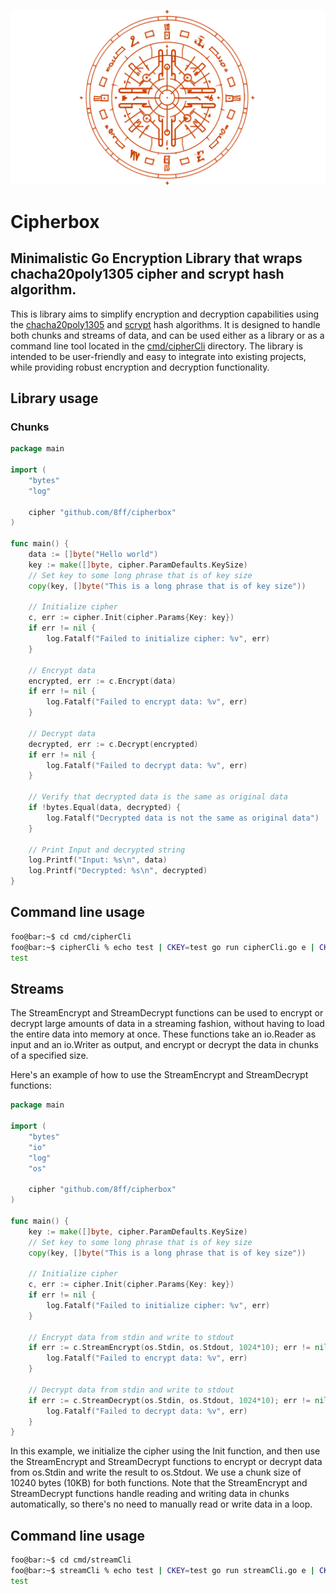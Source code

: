 ![logo](media/logo.svg)
# Cipherbox
## Minimalistic Go Encryption Library that wraps chacha20poly1305 cipher and scrypt hash algorithm.

This is library aims to simplify encryption and decryption capabilities using the [chacha20poly1305](https://pkg.go.dev/golang.org/x/crypto/chacha20poly1305) and [scrypt](https://pkg.go.dev/golang.org/x/crypto/scrypt) hash algorithms. It is designed to handle both chunks and streams of data, and can be used either as a library or as a command line tool located in the [cmd/cipherCli](cmd/cipherCli) directory. The library is intended to be user-friendly and easy to integrate into existing projects, while providing robust encryption and decryption functionality.

## Library usage

### Chunks
```go
package main

import (
	"bytes"
	"log"

	cipher "github.com/8ff/cipherbox"
)

func main() {
	data := []byte("Hello world")
	key := make([]byte, cipher.ParamDefaults.KeySize)
	// Set key to some long phrase that is of key size
	copy(key, []byte("This is a long phrase that is of key size"))

	// Initialize cipher
	c, err := cipher.Init(cipher.Params{Key: key})
	if err != nil {
		log.Fatalf("Failed to initialize cipher: %v", err)
	}

	// Encrypt data
	encrypted, err := c.Encrypt(data)
	if err != nil {
		log.Fatalf("Failed to encrypt data: %v", err)
	}

	// Decrypt data
	decrypted, err := c.Decrypt(encrypted)
	if err != nil {
		log.Fatalf("Failed to decrypt data: %v", err)
	}

	// Verify that decrypted data is the same as original data
	if !bytes.Equal(data, decrypted) {
		log.Fatalf("Decrypted data is not the same as original data")
	}

	// Print Input and decrypted string
	log.Printf("Input: %s\n", data)
	log.Printf("Decrypted: %s\n", decrypted)
}
```

## Command line usage
```bash
foo@bar:~$ cd cmd/cipherCli
foo@bar:~$ cipherCli % echo test | CKEY=test go run cipherCli.go e | CKEY=test go run cipherCli.go d
test
```

## Streams
The StreamEncrypt and StreamDecrypt functions can be used to encrypt or decrypt large amounts of data in a streaming fashion, without having to load the entire data into memory at once. These functions take an io.Reader as input and an io.Writer as output, and encrypt or decrypt the data in chunks of a specified size.

Here's an example of how to use the StreamEncrypt and StreamDecrypt functions:
```go
package main

import (
    "bytes"
    "io"
    "log"
    "os"

    cipher "github.com/8ff/cipherbox"
)

func main() {
    key := make([]byte, cipher.ParamDefaults.KeySize)
    // Set key to some long phrase that is of key size
    copy(key, []byte("This is a long phrase that is of key size"))

    // Initialize cipher
    c, err := cipher.Init(cipher.Params{Key: key})
    if err != nil {
        log.Fatalf("Failed to initialize cipher: %v", err)
    }

    // Encrypt data from stdin and write to stdout
    if err := c.StreamEncrypt(os.Stdin, os.Stdout, 1024*10); err != nil {
        log.Fatalf("Failed to encrypt data: %v", err)
    }

    // Decrypt data from stdin and write to stdout
    if err := c.StreamDecrypt(os.Stdin, os.Stdout, 1024*10); err != nil {
        log.Fatalf("Failed to decrypt data: %v", err)
    }
}
```

In this example, we initialize the cipher using the Init function, and then use the StreamEncrypt and StreamDecrypt functions to encrypt or decrypt data from os.Stdin and write the result to os.Stdout. We use a chunk size of 10240 bytes (10KB) for both functions.
Note that the StreamEncrypt and StreamDecrypt functions handle reading and writing data in chunks automatically, so there's no need to manually read or write data in a loop.

## Command line usage
```bash
foo@bar:~$ cd cmd/streamCli
foo@bar:~$ streamCli % echo test | CKEY=test go run streamCli.go e | CKEY=test go run streamCli.go d
test
```